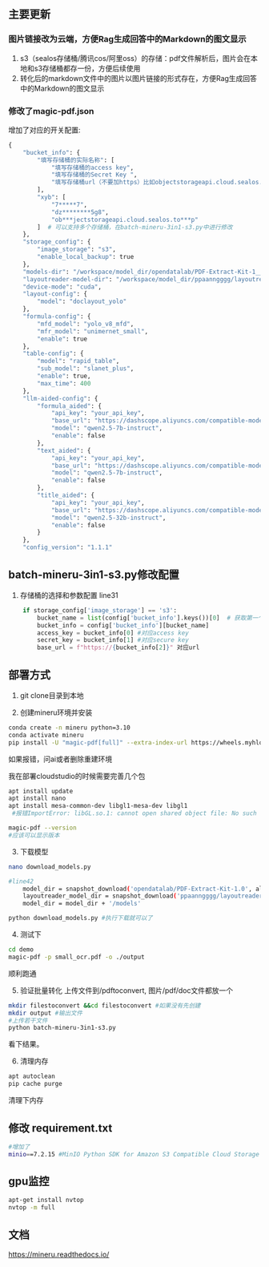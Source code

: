 ## 主要更新
### 图片链接改为云端，方便Rag生成回答中的Markdown的图文显示
1. s3（sealos存储桶/腾讯cos/阿里oss）的存储：pdf文件解析后，图片会在本地和s3存储桶都存一份，方便后续使用
2. 转化后的markdown文件中的图片以图片链接的形式存在，方便Rag生成回答中的Markdown的图文显示

### 修改了magic-pdf.json
增加了对应的开关配置:
```python
{
    "bucket_info": {
        "填写存储桶的实际名称": [
            "填写存储桶的access key",
            "填写存储桶的Secret Key ",
            "填写存储桶url（不要加https）比如objectstorageapi.cloud.sealos.top"
        ],
        "xyb": [
            "7*****7",
            "dz********5g8",
            "ob***jectstorageapi.cloud.sealos.to***p"
        ]  # 可以支持多个存储桶，在batch-mineru-3in1-s3.py中进行修改
    },
    "storage_config": {
        "image_storage": "s3",
        "enable_local_backup": true
    },
    "models-dir": "/workspace/model_dir/opendatalab/PDF-Extract-Kit-1___0/models",
    "layoutreader-model-dir": "/workspace/model_dir/ppaanngggg/layoutreader",
    "device-mode": "cuda",
    "layout-config": {
        "model": "doclayout_yolo"
    },
    "formula-config": {
        "mfd_model": "yolo_v8_mfd",
        "mfr_model": "unimernet_small",
        "enable": true
    },
    "table-config": {
        "model": "rapid_table",
        "sub_model": "slanet_plus",
        "enable": true,
        "max_time": 400
    },
    "llm-aided-config": {
        "formula_aided": {
            "api_key": "your_api_key",
            "base_url": "https://dashscope.aliyuncs.com/compatible-mode/v1",
            "model": "qwen2.5-7b-instruct",
            "enable": false
        },
        "text_aided": {
            "api_key": "your_api_key",
            "base_url": "https://dashscope.aliyuncs.com/compatible-mode/v1",
            "model": "qwen2.5-7b-instruct",
            "enable": false
        },
        "title_aided": {
            "api_key": "your_api_key",
            "base_url": "https://dashscope.aliyuncs.com/compatible-mode/v1",
            "model": "qwen2.5-32b-instruct",
            "enable": false
        }
    },
    "config_version": "1.1.1"
```


## batch-mineru-3in1-s3.py修改配置
1. 存储桶的选择和参数配置
line31

```python
    if storage_config['image_storage'] == 's3':
        bucket_name = list(config['bucket_info'].keys())[0]  # 获取第一个 bucket 名称，配合上面的magic-pdf.json使用，第一个或者第二个存储桶，修改[0]的数字就可以，0是第一个，1是第二个，以此类推；
        bucket_info = config['bucket_info'][bucket_name]
        access_key = bucket_info[0] #对应access key
        secret_key = bucket_info[1] #对应secure key
        base_url = f"https://{bucket_info[2]}" 对应url
```

## 部署方式
1. git clone目录到本地


2. 创建mineru环境并安装
```bash
conda create -n mineru python=3.10
conda activate mineru
pip install -U "magic-pdf[full]" --extra-index-url https://wheels.myhloli.com -i https://mirrors.aliyun.com/pypi/simple
```

如果报错，问ai或者删除重建环境

我在部署cloudstudio的时候需要完善几个包
```bash
apt install update
apt install nano
apt install mesa-common-dev libgl1-mesa-dev libgl1 
 #报错ImportError: libGL.so.1: cannot open shared object file: No such file or directory 表明 magic-pdf 依赖的 cv2 (OpenCV) 库在加载时找不到 libGL.so.1 这个共享库文件

magic-pdf --version 
#应该可以显示版本
```

3. 下载模型
```bash
nano download_models.py

#line42
    model_dir = snapshot_download('opendatalab/PDF-Extract-Kit-1.0', allow_patterns=mineru_patterns,cache_dir='填写你自定义的模型下载保存路径 比如:/workspace/model_dir')
    layoutreader_model_dir = snapshot_download('ppaanngggg/layoutreader',cache_dir='填写你自定义的模型下载保存路径 比如：/workspace/model_dir')
    model_dir = model_dir + '/models'

python download_models.py #执行下载就可以了    
```

4. 测试下
```bash
cd demo
magic-pdf -p small_ocr.pdf -o ./output
```
顺利跑通

5. 验证批量转化
上传文件到/pdftoconvert, 图片/pdf/doc文件都放一个
```bash
mkdir filestoconvert &&cd filestoconvert #如果没有先创建
mkdir output #输出文件
#上传若干文件
python batch-mineru-3in1-s3.py
```
看下结果。

6. 清理内存
```bash
apt autoclean
pip cache purge
```
清理下内存

## 修改 requirement.txt
```bash
#增加了
minio==7.2.15 #MinIO Python SDK for Amazon S3 Compatible Cloud Storage
```

## gpu监控
```bash
apt-get install nvtop
nvtop -m full
```

## 文档
https://mineru.readthedocs.io/ 